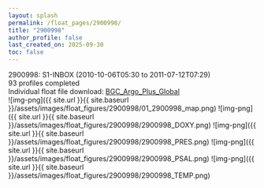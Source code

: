 ```yaml
---
layout: splash
permalink: /float_pages/2900998/
title: "2900998"
author_profile: false
last_created_on: 2025-09-30
toc: false
---
```

 
2900998: S1-INBOX (2010-10-06T05:30 to 2011-07-12T07:29)\
93 profiles completed\
Individual float file download: [BGC_Argo_Plus_Global](https://ftp.soest.hawaii.edu/bgc_argo_plus/Individual_Floats/outliers_removed/2900998_Sprof_processed.nc)\
![img-png]({{ site.url }}{{ site.baseurl }}/assets/images/float_figures/2900998/01_2900998_map.png)
![img-png]({{ site.url }}{{ site.baseurl }}/assets/images/float_figures/2900998/2900998_DOXY.png)
![img-png]({{ site.url }}{{ site.baseurl }}/assets/images/float_figures/2900998/2900998_PRES.png)
![img-png]({{ site.url }}{{ site.baseurl }}/assets/images/float_figures/2900998/2900998_PSAL.png)
![img-png]({{ site.url }}{{ site.baseurl }}/assets/images/float_figures/2900998/2900998_TEMP.png)
